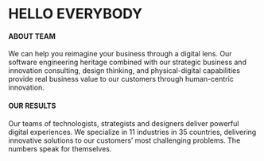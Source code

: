 # HELLO EVERYBODY


#### ABOUT TEAM
We can help you reimagine your business through a digital lens. Our software engineering heritage combined with our strategic business and innovation consulting, design thinking, and physical-digital capabilities provide real business value to our customers through human-centric innovation.



#### OUR RESULTS
 Our teams of technologists, strategists and designers deliver powerful digital experiences. We specialize in 11 industries in 35 countries, delivering innovative solutions to our customers’ most challenging problems. The numbers speak for themselves.